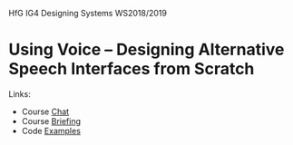 HfG IG4 Designing Systems WS2018/2019

# Using Voice – Designing Alternative Speech Interfaces from Scratch

Links:

- Course [Chat](https://github.com/orgs/hfg-gmuend/teams/designing-systems-1819/discussions)
- Course [Briefing](https://docs.google.com/document/d/17xXWpt6JK_6XpQbCMWfUyqkD-1HYj0vtGjwBpSF1XPg/edit?usp=sharing)
- Code [Examples](https://github.com/hfg-gmuend/1819-designing-systems-using-voice/tree/master/examples)


